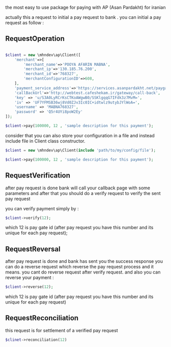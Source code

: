 the most easy to use package for paying with AP (Asan Pardakht) for iranian

actually this a request to initial a pay request to bank .
you can initial a pay request as follow :

## RequestOperation
```php

$client = new \mhndev\ap\Client([
    'merchant'=>[
        'merchant_name'=>'POOYA AFARIN MABNA',
        'merchant_ip'=>'130.185.76.200',
        'merchant_id'=>'768327',
        'merchantConfigurationID'=>608,
    ],
    'payment_service_address'=>'https://services.asanpardakht.net/paygate/merchantservices.asmx?WSDL',
    'callBackUrl'=>'http://webtest.cafeshekam.ir/gateway/call-back',
    'key' => 'u/S3A0LyRCrKsCTKoAWgwB0/SSKlgqqG7IFdk3z7MvM=',
    'iv' => 'UF7YFMSB36wj8Vd0ZJv3Ic0IC+idtwlz9utybJYlWoA=',
    'username' => 'MABNA768327',
    'password' => 'Q5r4UYi8poW2Ey'
]);

$client->pay(100000, 12 , 'sample description for this payment');

```

consider that you can also store your configuration in a file and instead include file in Client class constructor.

```php
$client = new \mhndev\ap\Client(include 'path/to/my/config/file');

$client->pay(100000, 12 , 'sample description for this payment');

```

## RequestVerification‬‬
after pay request is done bank will call your callback page with some parameters 
 and after that you should do a verify request to verify the sent pay request

you can verify payment simply by :
```php
$client->verify(12);
```
which 12 is pay gate id (after pay request you have this number and its unique for each pay request);

## RequestReversal‬‬
after pay request is done and bank has sent you the success response you can do a reverse request which reverse the pay request process and it means.
you cant do reverse request after verify request.
and also you can reverse your payment :

```php
$client->reverse(12);

```
which 12 is pay gate id (after pay request you have this number and its unique for each pay request)


## ‫‪RequestReconciliation‬‬

this request is for settlement of a verified pay request

```php
$clinet->reconciliation(12)
```

